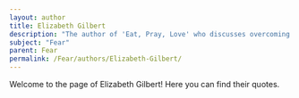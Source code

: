 ```yaml
---
layout: author
title: Elizabeth Gilbert
description: "The author of 'Eat, Pray, Love' who discusses overcoming fears in her talks and writings, particularly around creativity and personal development."
subject: "Fear"
parent: Fear
permalink: /Fear/authors/Elizabeth-Gilbert/
---
```


Welcome to the page of Elizabeth Gilbert! Here you can find their quotes.
